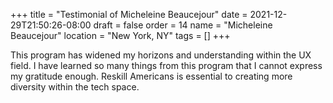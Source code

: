 +++
title = "Testimonial of Micheleine Beaucejour"
date = 2021-12-29T21:50:26-08:00
draft = false
order = 14
name = "Micheleine Beaucejour"
location = "New York, NY"
tags = []
+++

This program has widened my horizons and understanding within the UX field. I
have learned so many things from this program that I cannot express my gratitude
enough. Reskill Americans is essential to creating more diversity within the
tech space.
